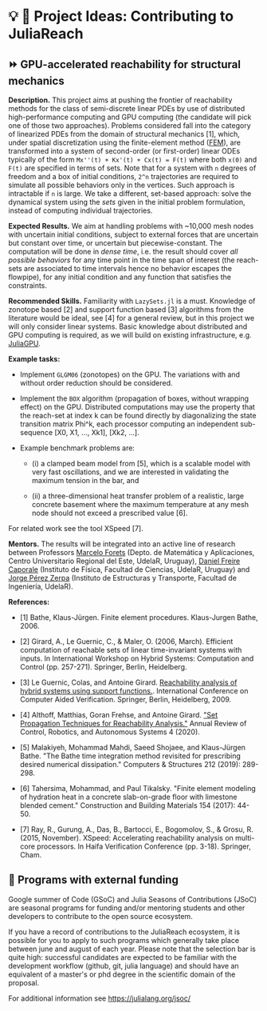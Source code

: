 # :bulb: :notebook: Project Ideas: Contributing to JuliaReach

## :fast_forward: GPU-accelerated reachability for structural mechanics

**Description.** This project aims at pushing the frontier of reachability methods for the class of semi-discrete linear PDEs by use of distributed high-performance computing and GPU computing (the candidate will pick one of those two approaches). Problems considered fall into the category of linearized PDEs from the domain of structural mechanics [1], which, under spatial discretization using the finite-element method ([FEM](https://en.wikipedia.org/wiki/Finite_element_method)), are transformed into a system of second-order (or first-order) linear ODEs typically of the form `Mx''(t) + Kx'(t) + Cx(t) = F(t)` where both `x(0)` and `F(t)` are specified in terms of sets. Note that for a system with `n` degrees of freedom and a box of initial conditions, `2^n` trajectories are required to simulate all possible behaviors only in the vertices. Such approach is intractable if `n` is large. We take a different, set-based approach: solve the dynamical system using the *sets* given in the initial problem formulation, instead of computing individual trajectories.

**Expected Results.** We aim at handling problems with ~10,000 mesh nodes with uncertain initial conditions, subject to external forces that are uncertain but constant over time, or uncertain but piecewise-constant. The computation will be done in *dense time*, i.e. the result should cover *all possible behaviors* for any time point in the time span of interest (the reach-sets are associated to time intervals hence no behavior escapes the flowpipe), for any initial condition and any function that satisfies the constraints.

**Recommended Skills.** Familiarity with `LazySets.jl` is a must. Knowledge of zonotope based [2] and support function based [3] algorithms from the literature would be ideal, see [4] for a general review, but in this project we will only consider linear systems. Basic knowledge about distributed and GPU computing is required, as we will build on existing infrastructure, e.g. [JuliaGPU](https://juliagpu.org/).

**Example tasks:**

- Implement `GLGM06` (zonotopes) on the GPU. The variations with and without order reduction should be considered.

- Implement the `BOX` algorithm (propagation of boxes, without wrapping effect) on the GPU. Distributed computations may use the property that the reach-set at index k can be found directly by diagonalizing the state transition matrix Phi^k, each processor computing an independent sub-sequence [X0, X1, ..., Xk1], [Xk2, ...]. 

- Example benchmark problems are:

    - (i) a clamped beam model from [5], which is a scalable model with very fast oscillations, and we are interested in validating the maximum tension in the bar, and
    
    - (ii) a three-dimensional heat transfer problem of a realistic, large concrete basement where the maximum temperature at any mesh node should not exceed a prescribed value [6].

For related work see the tool XSpeed [7].

**Mentors.** The results will be integrated into an active line of research between Professors [Marcelo Forets](https://github.com/mforets) (Depto. de Matemática y Aplicaciones, Centro Universitario Regional del Este, UdelaR, Uruguay), [Daniel Freire Caporale](https://github.com/dfcaporale) (Instituto de Física, Facultad de Ciencias, UdelaR, Uruguay) and [Jorge Pérez Zerpa](https://github.com/jorgepz) (Instituto de Estructuras y Transporte, Facultad de Ingeniería, UdelaR).

**References:**

- [1] Bathe, Klaus-Jürgen. Finite element procedures. Klaus-Jurgen Bathe, 2006.

- [2] Girard, A., Le Guernic, C., & Maler, O. (2006, March). Efficient computation of reachable sets of linear time-invariant systems with inputs. In International Workshop on Hybrid Systems: Computation and Control (pp. 257-271). Springer, Berlin, Heidelberg.

- [3] Le Guernic, Colas, and Antoine Girard. [Reachability analysis of hybrid systems using support functions.](https://link.springer.com/content/pdf/10.1007/978-3-642-02658-4_40.pdf). International Conference on Computer Aided Verification. Springer, Berlin, Heidelberg, 2009.

- [4] Althoff, Matthias, Goran Frehse, and Antoine Girard. ["Set Propagation Techniques for Reachability Analysis."](https://www.annualreviews.org/doi/abs/10.1146/annurev-control-071420-081941) Annual Review of Control, Robotics, and Autonomous Systems 4 (2020).

- [5] Malakiyeh, Mohammad Mahdi, Saeed Shojaee, and Klaus-Jürgen Bathe. "The Bathe time integration method revisited for prescribing desired numerical dissipation." Computers & Structures 212 (2019): 289-298.

- [6] Tahersima, Mohammad, and Paul Tikalsky. "Finite element modeling of hydration heat in a concrete slab-on-grade floor with limestone blended cement." Construction and Building Materials 154 (2017): 44-50.

- [7] Ray, R., Gurung, A., Das, B., Bartocci, E., Bogomolov, S., & Grosu, R. (2015, November). XSpeed: Accelerating reachability analysis on multi-core processors. In Haifa Verification Conference (pp. 3-18). Springer, Cham.

## :money_mouth_face: Programs with external funding

Google summer of Code (GSoC) and Julia Seasons of Contributions (JSoC) are seasonal programs for funding and/or
mentoring students and other developers to contribute to the open source ecosystem.

If you have a record of contributions to the JuliaReach ecosystem, it is possible for you to apply to such programs which generally take place between june and august of each year. Please note that the selection bar is quite high: successful candidates are expected to be familiar with the development workflow (github, git, julia language) and should have an equivalent of a master's or phd degree in the scientific domain of the proposal.

For additional information see https://julialang.org/jsoc/
